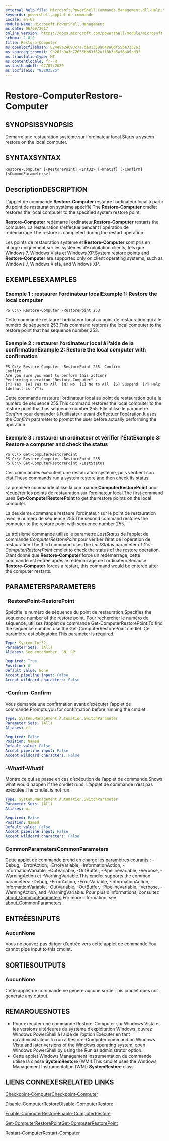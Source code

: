```yaml
---
external help file: Microsoft.PowerShell.Commands.Management.dll-Help.xml
keywords: powershell,applet de commande
Locale: en-US
Module Name: Microsoft.PowerShell.Management
ms.date: 06/09/2017
online version: https://docs.microsoft.com/powershell/module/microsoft.powershell.management/restore-computer?view=powershell-5.1&WT.mc_id=ps-gethelp
schema: 2.0.0
title: Restore-Computer
ms.openlocfilehash: 824e9a24693c7a7de01358a048a0df55be333263
ms.sourcegitcommit: 9b28fb9a3d72655bb63f62af18b3a5af6a05cd3f
ms.translationtype: MT
ms.contentlocale: fr-FR
ms.lasthandoff: 07/07/2020
ms.locfileid: "93203525"
---
```

# <span data-ttu-id="11d4e-103">Restore-Computer</span><span class="sxs-lookup"><span data-stu-id="11d4e-103">Restore-Computer</span></span>

## <span data-ttu-id="11d4e-104">SYNOPSIS</span><span class="sxs-lookup"><span data-stu-id="11d4e-104">SYNOPSIS</span></span>
<span data-ttu-id="11d4e-105">Démarre une restauration système sur l'ordinateur local.</span><span class="sxs-lookup"><span data-stu-id="11d4e-105">Starts a system restore on the local computer.</span></span>

## <span data-ttu-id="11d4e-106">SYNTAX</span><span class="sxs-lookup"><span data-stu-id="11d4e-106">SYNTAX</span></span>

```
Restore-Computer [-RestorePoint] <Int32> [-WhatIf] [-Confirm] [<CommonParameters>]
```

## <span data-ttu-id="11d4e-107">Description</span><span class="sxs-lookup"><span data-stu-id="11d4e-107">DESCRIPTION</span></span>
<span data-ttu-id="11d4e-108">L’applet de commande **Restore-Computer** restaure l’ordinateur local à partir du point de restauration système spécifié.</span><span class="sxs-lookup"><span data-stu-id="11d4e-108">The **Restore-Computer** cmdlet restores the local computer to the specified system restore point.</span></span>

<span data-ttu-id="11d4e-109">**Restore-Computer** redémarre l’ordinateur.</span><span class="sxs-lookup"><span data-stu-id="11d4e-109">**Restore-Computer** restarts the computer.</span></span>
<span data-ttu-id="11d4e-110">La restauration s'effectue pendant l'opération de redémarrage.</span><span class="sxs-lookup"><span data-stu-id="11d4e-110">The restore is completed during the restart operation.</span></span>

<span data-ttu-id="11d4e-111">Les points de restauration système et **Restore-Computer** sont pris en charge uniquement sur les systèmes d’exploitation clients, tels que Windows 7, Windows Vista et Windows XP.</span><span class="sxs-lookup"><span data-stu-id="11d4e-111">System restore points and **Restore-Computer** are supported only on client operating systems, such as Windows 7, Windows Vista, and Windows XP.</span></span>

## <span data-ttu-id="11d4e-112">EXEMPLES</span><span class="sxs-lookup"><span data-stu-id="11d4e-112">EXAMPLES</span></span>

### <span data-ttu-id="11d4e-113">Exemple 1 : restaurer l’ordinateur local</span><span class="sxs-lookup"><span data-stu-id="11d4e-113">Example 1: Restore the local computer</span></span>

```
PS C:\> Restore-Computer -RestorePoint 253
```

<span data-ttu-id="11d4e-114">Cette commande restaure l’ordinateur local au point de restauration qui a le numéro de séquence 253.</span><span class="sxs-lookup"><span data-stu-id="11d4e-114">This command restores the local computer to the restore point that has sequence number 253.</span></span>

### <span data-ttu-id="11d4e-115">Exemple 2 : restaurer l’ordinateur local à l’aide de la confirmation</span><span class="sxs-lookup"><span data-stu-id="11d4e-115">Example 2: Restore the local computer with confirmation</span></span>

```
PS C:\> Restore-Computer -RestorePoint 255 -Confirm
Confirm
Are you sure you want to perform this action?
Performing operation "Restore-Computer" .
[Y] Yes  [A] Yes to All  [N] No  [L] No to All  [S] Suspend  [?] Help (default is "Y"):
```

<span data-ttu-id="11d4e-116">Cette commande restaure l’ordinateur local au point de restauration qui a le numéro de séquence 255.</span><span class="sxs-lookup"><span data-stu-id="11d4e-116">This command restores the local computer to the restore point that has sequence number 255.</span></span>
<span data-ttu-id="11d4e-117">Elle utilise le paramètre *Confirm* pour demander à l’utilisateur avant d’effectuer l’opération.</span><span class="sxs-lookup"><span data-stu-id="11d4e-117">It uses the *Confirm* parameter to prompt the user before actually performing the operation.</span></span>

### <span data-ttu-id="11d4e-118">Exemple 3 : restaurer un ordinateur et vérifier l’État</span><span class="sxs-lookup"><span data-stu-id="11d4e-118">Example 3: Restore a computer and check the status</span></span>

```
PS C:\> Get-ComputerRestorePoint
PS C:\> Restore-Computer -RestorePoint 255
PS C:\> Get-ComputerRestorePoint -LastStatus
```

<span data-ttu-id="11d4e-119">Ces commandes exécutent une restauration système, puis vérifient son état.</span><span class="sxs-lookup"><span data-stu-id="11d4e-119">These commands run a system restore and then check its status.</span></span>

<span data-ttu-id="11d4e-120">La première commande utilise la commande **ComputerRestorePoint** pour récupérer les points de restauration sur l’ordinateur local.</span><span class="sxs-lookup"><span data-stu-id="11d4e-120">The first command uses **Get-ComputerRestorePoint** to get the restore points on the local computer.</span></span>

<span data-ttu-id="11d4e-121">La deuxième commande restaure l’ordinateur sur le point de restauration avec le numéro de séquence 255.</span><span class="sxs-lookup"><span data-stu-id="11d4e-121">The second command restores the computer to the restore point with sequence number 255.</span></span>

<span data-ttu-id="11d4e-122">La troisième commande utilise le paramètre *LastStatus* de l’applet de commande *ComputerRestorePoint* pour vérifier l’état de l’opération de restauration.</span><span class="sxs-lookup"><span data-stu-id="11d4e-122">The third command uses the *LastStatus* parameter of *Get-ComputerRestorePoint* cmdlet to check the status of the restore operation.</span></span>
<span data-ttu-id="11d4e-123">Étant donné que **Restore-Computer** force un redémarrage, cette commande est entrée après le redémarrage de l’ordinateur.</span><span class="sxs-lookup"><span data-stu-id="11d4e-123">Because **Restore-Computer** forces a restart, this command would be entered after the computer restarts.</span></span>

## <span data-ttu-id="11d4e-124">PARAMETERS</span><span class="sxs-lookup"><span data-stu-id="11d4e-124">PARAMETERS</span></span>

### <span data-ttu-id="11d4e-125">-RestorePoint</span><span class="sxs-lookup"><span data-stu-id="11d4e-125">-RestorePoint</span></span>
<span data-ttu-id="11d4e-126">Spécifie le numéro de séquence du point de restauration.</span><span class="sxs-lookup"><span data-stu-id="11d4e-126">Specifies the sequence number of the restore point.</span></span>
<span data-ttu-id="11d4e-127">Pour rechercher le numéro de séquence, utilisez l’applet de commande Get-ComputerRestorePoint.</span><span class="sxs-lookup"><span data-stu-id="11d4e-127">To find the sequence number, use the Get-ComputerRestorePoint cmdlet.</span></span>
<span data-ttu-id="11d4e-128">Ce paramètre est obligatoire.</span><span class="sxs-lookup"><span data-stu-id="11d4e-128">This parameter is required.</span></span>

```yaml
Type: System.Int32
Parameter Sets: (All)
Aliases: SequenceNumber, SN, RP

Required: True
Position: 0
Default value: None
Accept pipeline input: False
Accept wildcard characters: False
```

### <span data-ttu-id="11d4e-129">-Confirm</span><span class="sxs-lookup"><span data-stu-id="11d4e-129">-Confirm</span></span>
<span data-ttu-id="11d4e-130">Vous demande une confirmation avant d’exécuter l’applet de commande.</span><span class="sxs-lookup"><span data-stu-id="11d4e-130">Prompts you for confirmation before running the cmdlet.</span></span>

```yaml
Type: System.Management.Automation.SwitchParameter
Parameter Sets: (All)
Aliases: cf

Required: False
Position: Named
Default value: False
Accept pipeline input: False
Accept wildcard characters: False
```

### <span data-ttu-id="11d4e-131">-WhatIf</span><span class="sxs-lookup"><span data-stu-id="11d4e-131">-WhatIf</span></span>
<span data-ttu-id="11d4e-132">Montre ce qui se passe en cas d’exécution de l’applet de commande.</span><span class="sxs-lookup"><span data-stu-id="11d4e-132">Shows what would happen if the cmdlet runs.</span></span>
<span data-ttu-id="11d4e-133">L’applet de commande n’est pas exécutée.</span><span class="sxs-lookup"><span data-stu-id="11d4e-133">The cmdlet is not run.</span></span>

```yaml
Type: System.Management.Automation.SwitchParameter
Parameter Sets: (All)
Aliases: wi

Required: False
Position: Named
Default value: False
Accept pipeline input: False
Accept wildcard characters: False
```

### <span data-ttu-id="11d4e-134">CommonParameters</span><span class="sxs-lookup"><span data-stu-id="11d4e-134">CommonParameters</span></span>
<span data-ttu-id="11d4e-135">Cette applet de commande prend en charge les paramètres courants : -Debug, -ErrorAction, -ErrorVariable, -InformationAction, -InformationVariable, -OutVariable, -OutBuffer, -PipelineVariable, -Verbose, -WarningAction et -WarningVariable.</span><span class="sxs-lookup"><span data-stu-id="11d4e-135">This cmdlet supports the common parameters: -Debug, -ErrorAction, -ErrorVariable, -InformationAction, -InformationVariable, -OutVariable, -OutBuffer, -PipelineVariable, -Verbose, -WarningAction, and -WarningVariable.</span></span> <span data-ttu-id="11d4e-136">Pour plus d’informations, consultez [about_CommonParameters](https://go.microsoft.com/fwlink/?LinkID=113216).</span><span class="sxs-lookup"><span data-stu-id="11d4e-136">For more information, see [about_CommonParameters](https://go.microsoft.com/fwlink/?LinkID=113216).</span></span>

## <span data-ttu-id="11d4e-137">ENTRÉES</span><span class="sxs-lookup"><span data-stu-id="11d4e-137">INPUTS</span></span>

### <span data-ttu-id="11d4e-138">Aucun</span><span class="sxs-lookup"><span data-stu-id="11d4e-138">None</span></span>
<span data-ttu-id="11d4e-139">Vous ne pouvez pas diriger d'entrée vers cette applet de commande.</span><span class="sxs-lookup"><span data-stu-id="11d4e-139">You cannot pipe input to this cmdlet.</span></span>

## <span data-ttu-id="11d4e-140">SORTIES</span><span class="sxs-lookup"><span data-stu-id="11d4e-140">OUTPUTS</span></span>

### <span data-ttu-id="11d4e-141">Aucun</span><span class="sxs-lookup"><span data-stu-id="11d4e-141">None</span></span>
<span data-ttu-id="11d4e-142">Cette applet de commande ne génère aucune sortie.</span><span class="sxs-lookup"><span data-stu-id="11d4e-142">This cmdlet does not generate any output.</span></span>

## <span data-ttu-id="11d4e-143">REMARQUES</span><span class="sxs-lookup"><span data-stu-id="11d4e-143">NOTES</span></span>

* <span data-ttu-id="11d4e-144">Pour exécuter une commande Restore-Computer sur Windows Vista et les versions ultérieures du système d’exploitation Windows, ouvrez Windows PowerShell à l’aide de l’option Exécuter en tant qu’administrateur.</span><span class="sxs-lookup"><span data-stu-id="11d4e-144">To run a Restore-Computer command on Windows Vista and later versions of the Windows operating system, open Windows PowerShell by using the Run as administrator option.</span></span>
* <span data-ttu-id="11d4e-145">Cette applet Windows Management Instrumentation de commande utilise la classe **SystemRestore** (WMI).</span><span class="sxs-lookup"><span data-stu-id="11d4e-145">This cmdlet uses the Windows Management Instrumentation (WMI) **SystemRestore** class.</span></span>

## <span data-ttu-id="11d4e-146">LIENS CONNEXES</span><span class="sxs-lookup"><span data-stu-id="11d4e-146">RELATED LINKS</span></span>

[<span data-ttu-id="11d4e-147">Checkpoint-Computer</span><span class="sxs-lookup"><span data-stu-id="11d4e-147">Checkpoint-Computer</span></span>](Checkpoint-Computer.md)

[<span data-ttu-id="11d4e-148">Disable-ComputerRestore</span><span class="sxs-lookup"><span data-stu-id="11d4e-148">Disable-ComputerRestore</span></span>](Disable-ComputerRestore.md)

[<span data-ttu-id="11d4e-149">Enable-ComputerRestore</span><span class="sxs-lookup"><span data-stu-id="11d4e-149">Enable-ComputerRestore</span></span>](Enable-ComputerRestore.md)

[<span data-ttu-id="11d4e-150">Get-ComputerRestorePoint</span><span class="sxs-lookup"><span data-stu-id="11d4e-150">Get-ComputerRestorePoint</span></span>](Get-ComputerRestorePoint.md)

[<span data-ttu-id="11d4e-151">Restart-Computer</span><span class="sxs-lookup"><span data-stu-id="11d4e-151">Restart-Computer</span></span>](Restart-Computer.md)
